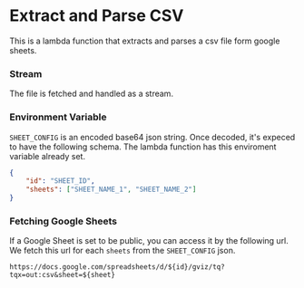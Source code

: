 # Extract and Parse CSV
This is a lambda function that extracts and parses a csv file form google sheets.

### Stream
The file is fetched and handled as a stream.
### Environment Variable
`SHEET_CONFIG` is an encoded base64 json string. Once decoded, it's expeced to have the following schema. The lambda function has this enviroment variable already set. 
```json
{
    "id": "SHEET_ID",
    "sheets": ["SHEET_NAME_1", "SHEET_NAME_2"]
}
```

### Fetching Google Sheets
If a Google Sheet is set to be public, you can access it by the following url. We fetch this url for each `sheets` from the `SHEET_CONFIG` json.
```
https://docs.google.com/spreadsheets/d/${id}/gviz/tq?tqx=out:csv&sheet=${sheet}
```
